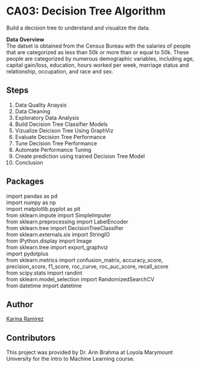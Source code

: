 # CA03: Decision Tree Algorithm
Build a decision tree to understand and visualize the data.

**Data Overview** <br />
The datset is obtained from the Census Bureau with the salaries of people that are categorized as less than 50k or more than or equal to 50k. These people are categorized by numerous demographic variables, including age, capital gain/loss, education, hours worked per week, marriage status and relationship, occupation, and race and sex.

## Steps 
1. Data Quality Anaysis 
2. Data Cleaning
3. Exploratory Data Analysis
4. Build Decision Tree Classifier Models
5. Vizualize Deicison Tree Using GraphViz
6. Evaluate Decision Tree Performance 
7. Tune Decision Tree Performance 
8. Automate Performance Tuning 
9. Create prediction using trained Decision Tree Model
10. Conclusion

## Packages 
import pandas as pd <br />
import numpy as np <br />
import matplotlib.pyplot as plt <br />
from sklearn.impute import SimpleImputer <br />
from sklearn.preprocessing import LabelEncoder <br />
from sklearn.tree import DecisionTreeClassifier <br />
from sklearn.externals.six import StringIO <br />
from IPython.display import Image <br />
from sklearn.tree import export_graphviz <br />
import pydotplus <br />
from sklearn.metrics import confusion_matrix, accuracy_score, precision_score, f1_score, roc_curve, roc_auc_score, recall_score <br />
from scipy.stats import randint <br />
from sklearn.model_selection import RandomizedSearchCV <br />
from datetime import datetime <br />

## Author
[Karina Ramirez](https://github.com/kramire8 )

## Contributors 
This project was provided by Dr. Arin Brahma at Loyola Marymount University for the Intro to Machine Learning course. <br />
